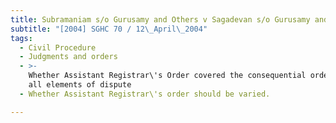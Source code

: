 ```yaml
---
title: Subramaniam s/o Gurusamy and Others v Sagadevan s/o Gurusamy and Others
subtitle: "[2004] SGHC 70 / 12\_April\_2004"
tags:
  - Civil Procedure
  - Judgments and orders
  - >-
    Whether Assistant Registrar\'s Order covered the consequential orders and
    all elements of dispute
  - Whether Assistant Registrar\'s order should be varied.

---
```


